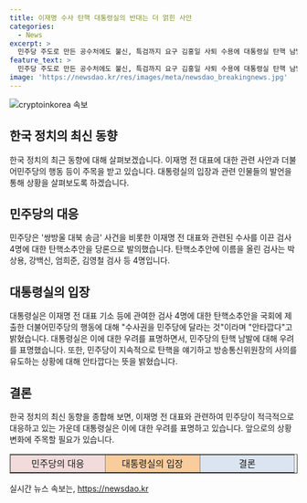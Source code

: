 ```yaml
---
title: 이재명 수사 탄핵 대통령실의 반대는 더 얽힌 사안
categories:
  - News
excerpt: >
  민주당 주도로 만든 공수처에도 불신, 특검까지 요구 김홍일 사퇴 수용에 대통령실 탄핵 남발 우려 이재명 전 대표 관련 검사 4명 탄핵소추안, 대통령실 안타깝다 지적. 또한 김홍일 방송통신위원장의 사의 수용과 관련, 대통령실은 민주당의 탄핵 남발에 우려 표명. 민주당은 이재명 관련 수사를 이끈 4명의 검사들에 대한 탄핵소추안을 당론으로 발의하여 논란이 거세지고 있다.
feature_text: >
  민주당 주도로 만든 공수처에도 불신, 특검까지 요구 김홍일 사퇴 수용에 대통령실 탄핵 남발 우려 이재명 전 대표 관련 검사 4명 탄핵소추안, 대통령실 안타깝다 지적. 또한 김홍일 방송통신위원장의 사의 수용과 관련, 대통령실은 민주당의 탄핵 남발에 우려 표명. 민주당은 이재명 관련 수사를 이끈 4명의 검사들에 대한 탄핵소추안을 당론으로 발의하여 논란이 거세지고 있다.
image: 'https://newsdao.kr/res/images/meta/newsdao_breakingnews.jpg'
---
```


<p><img src="https://newsdao.kr/res/images/meta/newsdao_breakingnews.jpg" alt="cryptoinkorea 속보" /></p>

<h2 data-ke-size="size26">한국 정치의 최신 동향</h2>

<p data-ke-size="size16">한국 정치의 최근 동향에 대해 살펴보겠습니다. 이재명 전 대표에 대한 관련 사안과 더불어민주당의 행동 등이 주목을 받고 있습니다. 대통령실의 입장과 관련 인물들의 발언을 통해 상황을 살펴보도록 하겠습니다.</p>

<h2 data-ke-size="size24">민주당의 대응</h2>

<p data-ke-size="size16">민주당은 '쌍방울 대북 송금' 사건을 비롯한 이재명 전 대표와 관련된 수사를 이끈 검사 4명에 대한 탄핵소추안을 당론으로 발의했습니다. 탄핵소추안에 이름을 올린 검사는 박상용, 강백신, 엄희준, 김영철 검사 등 4명입니다.</p>

<h2 data-ke-size="size24">대통령실의 입장</h2>

<p data-ke-size="size16">대통령실은 이재명 전 대표 기소 등에 관여한 검사 4명에 대한 탄핵소추안을 국회에 제출한 더불어민주당의 행동에 대해 "수사권을 민주당에 달라는 것"이라며 "안타깝다"고 밝혔습니다. 대통령실은 이에 대한 우려를 표명하면서, 민주당의 탄핵 남발에 대해 우려를 표명했습니다. 또한, 민주당이 지속적으로 탄핵을 얘기하고 방송통신위원장의 사의를 유도하는 상황에 대해 안타깝다는 뜻을 밝혔습니다.</p>

<h2 data-ke-size="size24">결론</h2>

<p data-ke-size="size16">한국 정치의 최신 동향을 종합해 보면, 이재명 전 대표와 관련하여 민주당이 적극적으로 대응하고 있는 가운데 대통령실은 이에 대한 우려를 표명하고 있습니다. 앞으로의 상황 변화에 주목할 필요가 있습니다.</p>

<table border="1" style="width: 100%;">
<tbody>
<tr>
<td style="text-align: center; background-color: #f2dcdb; width: 25.0%;">민주당의 대응</td>
<td style="text-align: center; background-color: #f9cc9d; width: 25.0%;">대통령실의 입장</td>
<td style="text-align: center; background-color: #dbe5f1; width: 25.0%;">결론</td>
</tr>
</tbody>
</table>
실시간 뉴스 속보는, <a href="https://newsdao.kr" rel="dofollow">https://newsdao.kr</a>


